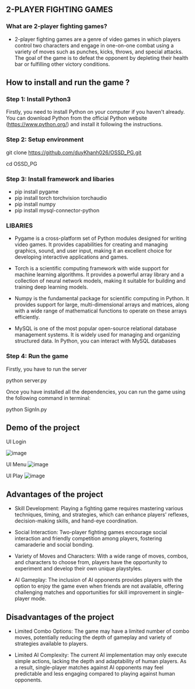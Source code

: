 ## 2-PLAYER FIGHTING GAMES
### What are 2-player fighting games?
- 2-player fighting games are a genre of video games in which players control two characters and engage in one-on-one combat using a variety of moves such as punches, kicks, throws, and special attacks. The goal of the game is to defeat the opponent by depleting their health bar or fulfilling other victory conditions.

## How to install and run the game ?

### Step 1: Install Python3
Firstly, you need to install Python on your computer if you haven't already. You can download Python from the official Python website (https://www.python.org/) and install it following the instructions.

### Step 2: Setup environment

git clone https://github.com/duyKhanh026/OSSD_PG.git

cd OSSD_PG

### Step 3: Install framework and libaries

- pip install pygame
- pip install torch torchvision torchaudio
- pip install numpy
- pip install mysql-connector-python


### LIBARIES
- Pygame is a cross-platform set of Python modules designed for writing video games. It provides capabilities for creating and managing graphics, sound, and user input, making it an excellent choice for developing interactive applications and games.

- Torch is a scientific computing framework with wide support for machine learning algorithms. It provides a powerful array library and a collection of neural network models, making it suitable for building and training deep learning models.

- Numpy is the fundamental package for scientific computing in Python. It provides support for large, multi-dimensional arrays and matrices, along with a wide range of mathematical functions to operate on these arrays efficiently.

- MySQL is one of the most popular open-source relational database management systems. It is widely used for managing and organizing structured data. In Python, you can interact with MySQL databases

### Step 4: Run the game

Firstly, you have to run the server 

python server.py

Once you have installed all the dependencies, you can run the game using the following command in terminal:

python SignIn.py

## Demo of the project

UI Login 

![image](https://github.com/duyKhanh026/OSSD_PG/assets/100947959/421b0924-5d6a-40e3-8ddc-a82696848006)

UI Menu
![image](https://github.com/duyKhanh026/OSSD_PG/assets/100947959/57a882a9-83c4-47cc-a3ae-dcd40388a791)

UI Play
![image](https://github.com/duyKhanh026/OSSD_PG/assets/100947959/551c9991-be87-4407-aba2-7263d5747ca8)




## Advantages of the project

- Skill Development: Playing a fighting game requires mastering various techniques, timing, and strategies, which can enhance players' reflexes, decision-making skills, and hand-eye coordination.

- Social Interaction: Two-player fighting games encourage social interaction and friendly competition among players, fostering camaraderie and social bonding.

- Variety of Moves and Characters: With a wide range of moves, combos, and characters to choose from, players have the opportunity to experiment and develop their own unique playstyles.

- AI Gameplay: The inclusion of AI opponents provides players with the option to enjoy the game even when friends are not available, offering challenging matches and opportunities for skill improvement in single-player mode.

## Disadvantages of the project

- Limited Combo Options: The game may have a limited number of combo moves, potentially reducing the depth of gameplay and variety of strategies available to players.

- Limited AI Complexity: The current AI implementation may only execute simple actions, lacking the depth and adaptability of human players. As a result, single-player matches against AI opponents may feel predictable and less engaging compared to playing against human opponents. 
